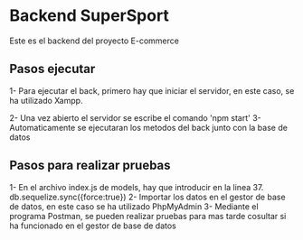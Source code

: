 # Backend SuperSport
Este es el backend del proyecto E-commerce

## Pasos ejecutar
1- Para ejecutar el back, primero hay que iniciar el servidor, en este caso, se ha utilizado Xampp. <p>
2- Una vez abierto el servidor se escribe el comando 'npm start'
3- Automaticamente se ejecutaran los metodos del back junto con la base de datos

## Pasos para realizar pruebas
1- En el archivo index.js de models, hay que introducir en la linea 37. db.sequelize.sync({force:true})
2- Importar los datos en el gestor de base de datos, en este caso se ha utilizado PhpMyAdmin
3- Mediante el programa Postman, se pueden realizar pruebas para mas tarde cosultar si ha funcionado en el gestor de base de datos



